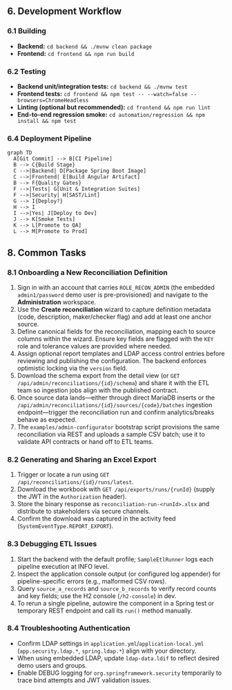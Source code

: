 ## 6. Development Workflow

### 6.1 Building
- **Backend:** `cd backend && ./mvnw clean package`
- **Frontend:** `cd frontend && npm run build`

### 6.2 Testing
- **Backend unit/integration tests:** `cd backend && ./mvnw test`
- **Frontend tests:** `cd frontend && npm test -- --watch=false --browsers=ChromeHeadless`
- **Linting (optional but recommended):** `cd frontend && npm run lint`
- **End-to-end regression smoke:** `cd automation/regression && npm install && npm test`

### 6.4 Deployment Pipeline
```mermaid
graph TD
  A[Git Commit] --> B[CI Pipeline]
  B --> C{Build Stage}
  C -->|Backend| D[Package Spring Boot Image]
  C -->|Frontend| E[Build Angular Artifact]
  B --> F{Quality Gates}
  F -->|Tests| G[Unit & Integration Suites]
  F -->|Security| H[SAST/Lint]
  G --> I{Deploy?}
  H --> I
  I -->|Yes| J[Deploy to Dev]
  J --> K[Smoke Tests]
  K --> L[Promote to QA]
  L --> M[Promote to Prod]
```

## 8. Common Tasks

### 8.1 Onboarding a New Reconciliation Definition
1. Sign in with an account that carries `ROLE_RECON_ADMIN` (the embedded `admin1/password` demo user is pre-provisioned) and navigate to the **Administration** workspace.
2. Use the **Create reconciliation** wizard to capture definition metadata (code, description, maker/checker flag) and add at least one anchor source.
3. Define canonical fields for the reconciliation, mapping each to source columns within the wizard. Ensure key fields are flagged with the `KEY` role and tolerance values are provided where needed.
4. Assign optional report templates and LDAP access control entries before reviewing and publishing the configuration. The backend enforces optimistic locking via the `version` field.
5. Download the schema export from the detail view (or `GET /api/admin/reconciliations/{id}/schema`) and share it with the ETL team so ingestion jobs align with the published contract.
6. Once source data lands—either through direct MariaDB inserts or the `/api/admin/reconciliations/{id}/sources/{code}/batches` ingestion endpoint—trigger the reconciliation run and confirm analytics/breaks behave as expected.
7. The `examples/admin-configurator` bootstrap script provisions the same reconciliation via REST and uploads a sample CSV batch; use it to validate API contracts or hand off to ETL teams.

### 8.2 Generating and Sharing an Excel Export
1. Trigger or locate a run using `GET /api/reconciliations/{id}/runs/latest`.
2. Download the workbook with `GET /api/exports/runs/{runId}` (supply the JWT in the `Authorization` header).
3. Store the binary response as `reconciliation-run-<runId>.xlsx` and distribute to stakeholders via secure channels.
4. Confirm the download was captured in the activity feed (`SystemEventType.REPORT_EXPORT`).

### 8.3 Debugging ETL Issues
1. Start the backend with the default profile; `SampleEtlRunner` logs each pipeline execution at INFO level.
2. Inspect the application console output (or configured log appender) for pipeline-specific errors (e.g., malformed CSV rows).
3. Query `source_a_records` and `source_b_records` to verify record counts and key fields; use the H2 console (`/h2-console`) in dev.
4. To rerun a single pipeline, autowire the component in a Spring test or temporary REST endpoint and call its `run()` method manually.

### 8.4 Troubleshooting Authentication
- Confirm LDAP settings in `application.yml`/`application-local.yml` (`app.security.ldap.*`, `spring.ldap.*`) align with your directory.
- When using embedded LDAP, update `ldap-data.ldif` to reflect desired demo users and groups.
- Enable DEBUG logging for `org.springframework.security` temporarily to trace bind attempts and JWT validation issues.
